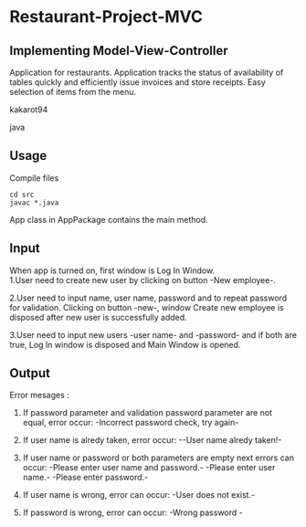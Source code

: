 Restaurant-Project-MVC
==============

Implementing Model-View-Controller
----------------
Application for restaurants. Application tracks the status of availability of tables quickly and efficiently issue invoices and store receipts. Easy selection of items from the menu.

kakarot94

java

Usage
-----

Compile files

    cd src
    javac *.java

App class in AppPackage contains the main method. 

Input
-----
When app is turned on, first window is Log In Window.  
1.User need to create new user by clicking on button -New employee-.

2.User need to input name, user name, password and to repeat password for validation.
Clicking on button -new-, window Create new employee is disposed after new user is
successfully added.

3.User need to input new users -user name- and -password- and if both are true, 
Log In window is disposed and Main Window is opened.

Output
------
Error mesages :
  1. If password parameter and validation password parameter are not equal, error occur:
    -Incorrect password check, try again-
    
  2. If user name is alredy taken, error occur:
    --User name alredy taken!-
    
  3. If user name or password or both parameters are empty next errors can occur:
     -Please enter user name and password.-
     -Please enter user name.-
     -Please enter password.-
     
  4. If user name is wrong, error can occur:
     -User does not exist.-
     
  5. If password is wrong, error can occur: 
     -Wrong password -


